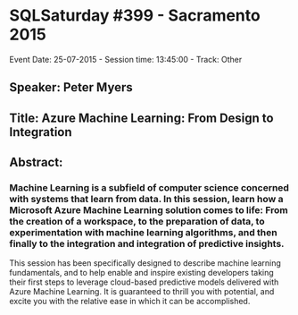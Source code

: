 # SQLSaturday #399 - Sacramento 2015
Event Date: 25-07-2015 - Session time: 13:45:00 - Track: Other
## Speaker: Peter Myers
## Title: Azure Machine Learning: From Design to Integration
## Abstract:
### Machine Learning is a subfield of computer science concerned with systems that learn from data. In this session, learn how a Microsoft Azure Machine Learning solution comes to life: From the creation of a workspace, to the preparation of data, to experimentation with machine learning algorithms, and then finally to the integration and integration of predictive insights.

This session has been specifically designed to describe machine learning fundamentals, and to help enable and inspire existing developers taking their first steps to leverage cloud-based predictive models delivered with Azure Machine Learning. It is guaranteed to thrill you with potential, and excite you with the relative ease in which it can be accomplished.
